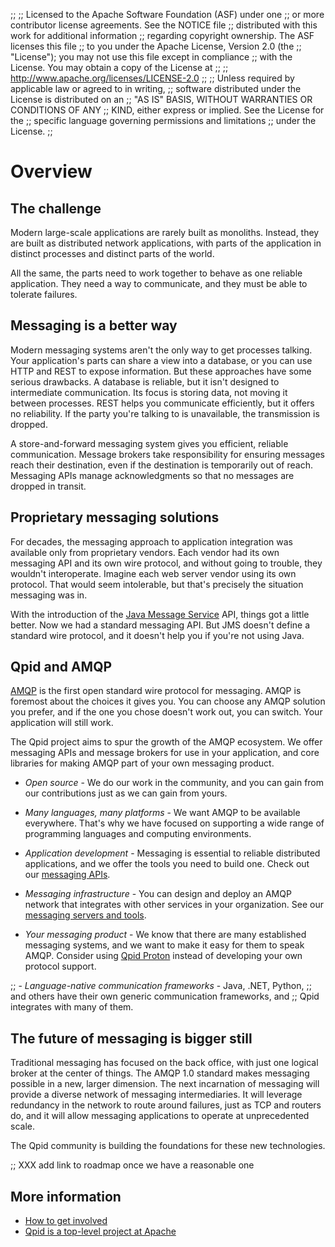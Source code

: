;;
;; Licensed to the Apache Software Foundation (ASF) under one
;; or more contributor license agreements.  See the NOTICE file
;; distributed with this work for additional information
;; regarding copyright ownership.  The ASF licenses this file
;; to you under the Apache License, Version 2.0 (the
;; "License"); you may not use this file except in compliance
;; with the License.  You may obtain a copy of the License at
;;
;;   http://www.apache.org/licenses/LICENSE-2.0
;;
;; Unless required by applicable law or agreed to in writing,
;; software distributed under the License is distributed on an
;; "AS IS" BASIS, WITHOUT WARRANTIES OR CONDITIONS OF ANY
;; KIND, either express or implied.  See the License for the
;; specific language governing permissions and limitations
;; under the License.
;;

# Overview

## The challenge

Modern large-scale applications are rarely built as monoliths.
Instead, they are built as distributed network applications, with
parts of the application in distinct processes and distinct parts of
the world.

All the same, the parts need to work together to behave as one
reliable application. They need a way to communicate, and they must
be able to tolerate failures.

## Messaging is a better way

Modern messaging systems aren't the only way to get processes talking.
Your application's parts can share a view into a database, or you can
use HTTP and REST to expose information.  But these approaches have
some serious drawbacks.  A database is reliable, but it isn't designed
to intermediate communication.  Its focus is storing data, not moving
it between processes.  REST helps you communicate efficiently, but it
offers no reliability.  If the party you're talking to is unavailable,
the transmission is dropped.

A store-and-forward messaging system gives you efficient, reliable
communication.  Message brokers take responsibility for ensuring
messages reach their destination, even if the destination is
temporarily out of reach.  Messaging APIs manage acknowledgments so
that no messages are dropped in transit.

## Proprietary messaging solutions

For decades, the messaging approach to application integration was
available only from proprietary vendors.  Each vendor had its own
messaging API and its own wire protocol, and without going to trouble,
they wouldn't interoperate.  Imagine each web server vendor using its
own protocol.  That would seem intolerable, but that's precisely the
situation messaging was in.

With the introduction of the
[Java Message Service](http://en.wikipedia.org/wiki/Java_Message_Service)
API, things got a little better.  Now we had a standard messaging API.
But JMS doesn't define a standard wire protocol, and it doesn't help
you if you're not using Java.

## Qpid and AMQP

[AMQP](amqp.html) is the first open standard wire protocol for
messaging.  AMQP is foremost about the choices it gives you.  You can
choose any AMQP solution you prefer, and if the one you chose doesn't
work out, you can switch.  Your application will still work.

The Qpid project aims to spur the growth of the AMQP ecosystem.  We
offer messaging APIs and message brokers for use in your application,
and core libraries for making AMQP part of your own messaging product.

 - *Open source* - We do our work in the community, and you can gain
   from our contributions just as we can gain from yours.

 - *Many languages, many platforms* - We want AMQP to be available
   everywhere.  That's why we have focused on supporting a wide range
   of programming languages and computing environments.

 - *Application development* - Messaging is essential to reliable
   distributed applications, and we offer the tools you need to build
   one.  Check out our
   [messaging APIs](@site-url@/components/index.html#messaging-apis).

 - *Messaging infrastructure* - You can design and deploy an AMQP
   network that integrates with other services in your organization.
   See our
   [messaging servers and tools](@site-url@/components/index.html#servers-and-tools).

 - *Your messaging product* - We know that there are many established
   messaging systems, and we want to make it easy for them to speak
   AMQP.  Consider using [Qpid Proton](@site-url@/proton/index.html)
   instead of developing your own protocol support.

;; - *Language-native communication frameworks* - Java, .NET, Python,
;;   and others have their own generic communication frameworks, and
;;   Qpid integrates with many of them.
   
## The future of messaging is bigger still

Traditional messaging has focused on the back office, with just one
logical broker at the center of things.  The AMQP 1.0 standard makes
messaging possible in a new, larger dimension.  The next incarnation
of messaging will provide a diverse network of messaging
intermediaries.  It will leverage redundancy in the network to route
around failures, just as TCP and routers do, and it will allow
messaging applications to operate at unprecedented scale.

The Qpid community is building the foundations for these new
technologies.

;; XXX add link to roadmap once we have a reasonable one

## More information

 - [How to get involved](get-involved.html)
 - [Qpid is a top-level project at Apache](http://www.apache.org/foundation/press/pr_2009_03_03.html)
